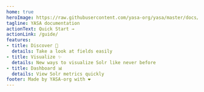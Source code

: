 ```yaml
---
home: true
heroImage: https://raw.githubusercontent.com/yasa-org/yasa/master/docs/src/.vuepress/public/assets/logo.png
tagline: YASA documentation
actionText: Quick Start →
actionLink: /guide/
features:
- title: Discover 🔎
  details: Take a look at fields easily
- title: Visualize ✨
  details: New ways to visualize Solr like never before
- title: Dashboard 📊
  details: View Solr metrics quickly
footer: Made by YASA-org with ❤️
---
```

